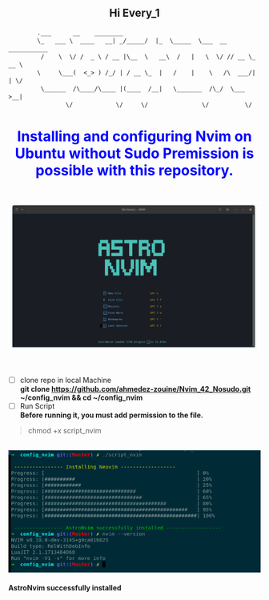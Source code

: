 
<h3 align="center">
  <h2 align="center" >Hi Every_1 </h2>


            .___      __    ________                      
            \_   ___ \  ____   __| _/_____/  |_  \_____  \___  __ ___________ 
             /    \  \/ /  _ \ / __ |\__  \   __\  /   |   \  \/ // __ \_  __ \
            \     \___(  <_> ) /_/ | / __ \_  |   /    |    \   /\  ___/|  | \/
             \______  /\____/\____ |(____  /__|   \_______  /\_/  \___  >__|   
                    \/            \/     \/               \/          \/      

</h3>
<div style="text-align: center;">
<h3 style="color: blue; font-size: 2em;text-align: center; "> Installing and configuring Nvim on Ubuntu without Sudo Premission is possible with this repository.</h3>
<br> 
<img src="nvim.png" alt="Image description" title="Image Title" />
</div>
<br>
<br>

- [ ] clone repo in local Machine <br>
**git clone https://github.com/ahmedez-zouine/Nvim_42_Nosudo.git ~/config_nvim && cd ~/config_nvim**
- [ ] Run Script <br>
**Before running it, you must add permission to the file.**
> chmod +x script_nvim

<br>
<img style="text-align: center" src="final.png" alt="Image description" title="Image Title" />
<br>
<h4 style="text-align: center, color: blue, font-size : bold">AstroNvim successfully installed <h4>
